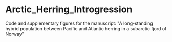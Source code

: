 # Arctic_Herring_Introgression
Code and supplementary figures for the manuscript: "A long-standing hybrid population between Pacific and Atlantic herring in a subarctic fjord of Norway"
